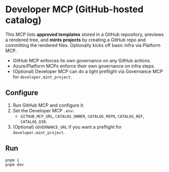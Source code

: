 # Developer MCP (GitHub-hosted catalog)

This MCP lists **approved templates** stored in a GitHub repository, previews a rendered tree, and **mints projects** by creating a GitHub repo and committing the rendered files. Optionally kicks off basic infra via Platform MCP.

- GitHub MCP enforces its own governance on any GitHub actions.
- Azure/Platform MCPs enforce their own governance on infra steps.
- (Optional) Developer MCP can do a light preflight via Governance MCP for `developer.mint_project`.

## Configure

1. Run GitHub MCP and configure it.
2. Set the Developer MCP `.env`:
   - `GITHUB_MCP_URL`, `CATALOG_OWNER`, `CATALOG_REPO`, `CATALOG_REF`, `CATALOG_DIR`.
3. (Optional) `GOVERNANCE_URL` if you want a preflight for `developer.mint_project`.

## Run

```bash
pnpm i
pnpm dev